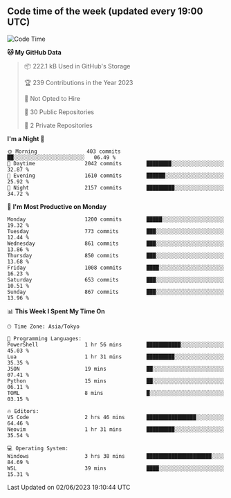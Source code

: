 ## Code time of the week (updated every 19:00 UTC)

<!--START_SECTION:waka-->
![Code Time](http://img.shields.io/badge/Code%20Time-1%2C861%20hrs%2032%20mins-blue)

**🐱 My GitHub Data** 

> 📦 222.1 kB Used in GitHub's Storage 
 > 
> 🏆 239 Contributions in the Year 2023
 > 
> 🚫 Not Opted to Hire
 > 
> 📜 30 Public Repositories 
 > 
> 🔑 2 Private Repositories 
 > 
**I'm a Night 🦉** 

```text
🌞 Morning                403 commits         ██░░░░░░░░░░░░░░░░░░░░░░░   06.49 % 
🌆 Daytime                2042 commits        ████████░░░░░░░░░░░░░░░░░   32.87 % 
🌃 Evening                1610 commits        ██████░░░░░░░░░░░░░░░░░░░   25.92 % 
🌙 Night                  2157 commits        █████████░░░░░░░░░░░░░░░░   34.72 % 
```
📅 **I'm Most Productive on Monday** 

```text
Monday                   1200 commits        █████░░░░░░░░░░░░░░░░░░░░   19.32 % 
Tuesday                  773 commits         ███░░░░░░░░░░░░░░░░░░░░░░   12.44 % 
Wednesday                861 commits         ███░░░░░░░░░░░░░░░░░░░░░░   13.86 % 
Thursday                 850 commits         ███░░░░░░░░░░░░░░░░░░░░░░   13.68 % 
Friday                   1008 commits        ████░░░░░░░░░░░░░░░░░░░░░   16.23 % 
Saturday                 653 commits         ███░░░░░░░░░░░░░░░░░░░░░░   10.51 % 
Sunday                   867 commits         ███░░░░░░░░░░░░░░░░░░░░░░   13.96 % 
```


📊 **This Week I Spent My Time On** 

```text
🕑︎ Time Zone: Asia/Tokyo

💬 Programming Languages: 
PowerShell               1 hr 56 mins        ███████████░░░░░░░░░░░░░░   45.03 % 
Lua                      1 hr 31 mins        █████████░░░░░░░░░░░░░░░░   35.35 % 
JSON                     19 mins             ██░░░░░░░░░░░░░░░░░░░░░░░   07.41 % 
Python                   15 mins             ██░░░░░░░░░░░░░░░░░░░░░░░   06.11 % 
TOML                     8 mins              █░░░░░░░░░░░░░░░░░░░░░░░░   03.15 % 

🔥 Editors: 
VS Code                  2 hrs 46 mins       ████████████████░░░░░░░░░   64.46 % 
Neovim                   1 hr 31 mins        █████████░░░░░░░░░░░░░░░░   35.54 % 

💻 Operating System: 
Windows                  3 hrs 38 mins       █████████████████████░░░░   84.69 % 
WSL                      39 mins             ████░░░░░░░░░░░░░░░░░░░░░   15.31 % 
```


 Last Updated on 02/06/2023 19:10:44 UTC
<!--END_SECTION:waka-->